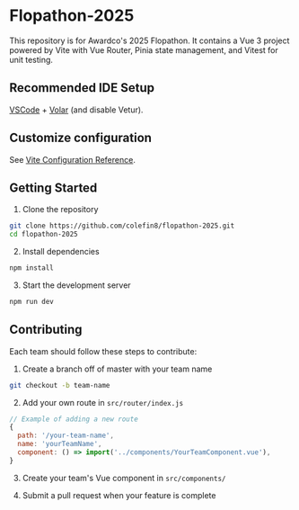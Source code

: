 # Flopathon-2025

This repository is for Awardco's 2025 Flopathon. It contains a Vue 3 project powered by Vite with Vue Router, Pinia state management, and Vitest for unit testing.

## Recommended IDE Setup

[VSCode](https://code.visualstudio.com/) + [Volar](https://marketplace.visualstudio.com/items?itemName=Vue.volar) (and disable Vetur).

## Customize configuration

See [Vite Configuration Reference](https://vite.dev/config/).

## Getting Started

1. Clone the repository

```sh
git clone https://github.com/colefin8/flopathon-2025.git
cd flopathon-2025
```

2. Install dependencies

```sh
npm install
```

3. Start the development server

```sh
npm run dev
```

## Contributing

Each team should follow these steps to contribute:

1. Create a branch off of master with your team name

```sh
git checkout -b team-name
```

2. Add your own route in `src/router/index.js`

```js
// Example of adding a new route
{
  path: '/your-team-name',
  name: 'yourTeamName',
  component: () => import('../components/YourTeamComponent.vue'),
}
```

3. Create your team's Vue component in `src/components/`

4. Submit a pull request when your feature is complete